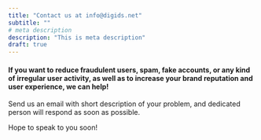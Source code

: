 ```yaml
---
title: "Contact us at info@digids.net"
subtitle: ""
# meta description
description: "This is meta description"
draft: true
---
```


<!-- #### info@digids.net

If you want to reduce fraudulent users, spam, fake accounts, increase your brand reputation adn user experience, we can help! <p>
Send us an email with short description of your problem, and dedicated person will respond in timely fashion. Hope to speak to you soon!


#### Gathering of Personal Information

Lorem ipsum dolor sit amet, consectetur adipiscing elit. Purus, donec nunc eros, ullamcorper id feugiat quisque aliquam sagittis. Sem turpis sed viverra massa gravida pharetra. Non dui dolor potenti eu dignissim fusce. Ultrices amet, in curabitur a arcu a lectus morbi id. Iaculis erat sagittis in tortor cursus. Molestie urna eu tortor, erat scelerisque eget. Nunc hendrerit sed interdum lacus. Lorem quis viverra sed -->

<!-- #### Protection of  Personal- Information

Lorem ipsum dolor sit amet, consectetur adipiscing elit. Purus, donec nunc eros, ullamcorper id feugiat quisque aliquam sagittis. Sem turpis sed viverra massa gravida pharetra. Non dui dolor potenti eu dignissim fusce. Ultrices amet, in curabitur a arcu a lectus morbi id. Iaculis erat sagittis in tortor cursus. 

Molestie urna eu tortor, erat scelerisque eget. Nunc hendrerit sed interdum lacus. Lorem quis viverra sed
Lorem ipsum dolor sit amet, consectetur adipiscing elit. Purus, donec nunc eros, ullamcorper id feugiat  -->

#### If you want to reduce fraudulent users, spam, fake accounts, or any kind of irregular user activity, as well as to increase your brand reputation and user experience, we can help! <p>

<!-- 1. Sll the Themefisher items are designed to be with the latest , We check all
2. comments that threaten or harm the reputation of any person or organization
3. personal information including, but  limited to, email addresses, telephone numbers -->
Send us an email with short description of your problem, and dedicated person will respond as soon as possible. <p> Hope to speak to you soon!